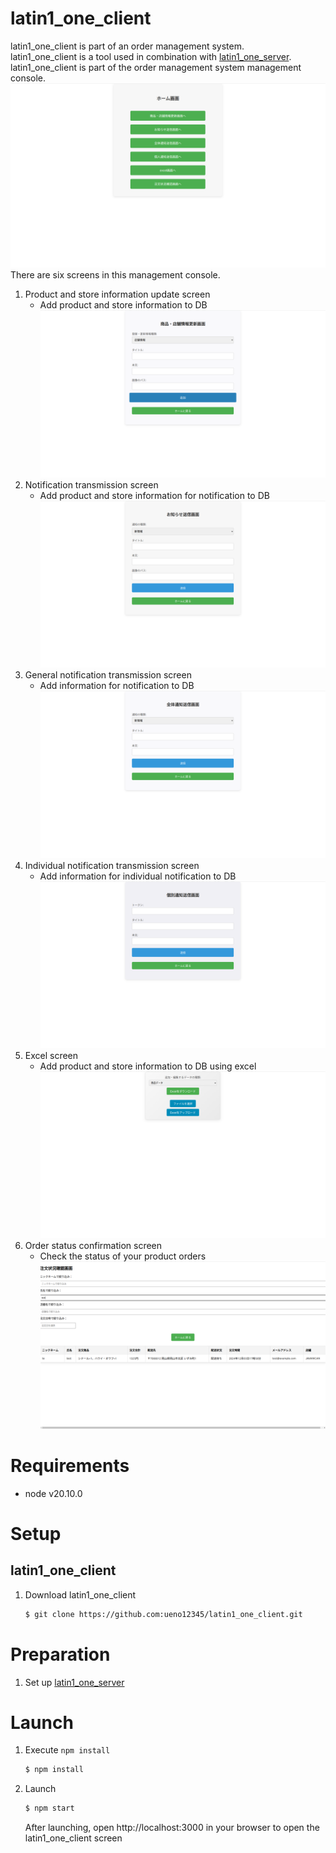 # latin1_one_client
latin1_one_client is part of an order management system.<br>latin1_one_client is a tool used in combination with [latin1_one_server](https://github.com:ueno12345/latin1_one_server.git).<br>
latin1_one_client is part of the order management system management console.<br>
![](public/latin1_one_client.png)
There are six screens in this management console.
1. Product and store information update screen
   + Add product and store information to DB
![](public/latin1_one_client1.png)
2. Notification transmission screen
   + Add product and store information for notification to DB
![](public/latin1_one_client2.png)
3. General notification transmission screen
   + Add information for notification to DB
![](public/latin1_one_client3.png)
4. Individual notification transmission screen
   + Add information for individual notification to DB
![](public/latin1_one_client4.png)
5. Excel screen
   + Add product and store information to DB using excel
![](public/latin1_one_client5.png)
6. Order status confirmation screen
   + Check the status of your product orders
![](public/latin1_one_client6.png)

# Requirements
+ node v20.10.0

# Setup
## latin1_one_client
1. Download latin1_one_client
   ```bash
   $ git clone https://github.com:ueno12345/latin1_one_client.git
   ```

# Preparation
1. Set up [latin1_one_server](https://github.com:ueno12345/latin1_one_server.git)

# Launch
1. Execute `npm install`
   ```bash
   $ npm install
   ```
2. Launch
   ```bash
   $ npm start
   ```
    After launching, open http://localhost:3000 in your browser to open the latin1_one_client screen
